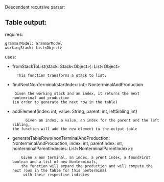 Descendent recursive parser:

Table output:
-
requires:
    
    grammarModel: GrammarModel
    workingStack: List<Object>
    
uses:
- fromStackToList(stack: Stack\<Object>): List\<Object>
    
        This function transforms a stack to list;

- findNextNonTerminal(startIndex: int): NonterminalAndProduction
  
       Given the working stack and an index, it returns the next nontemrinal and production 
      (in order to generate the next row in the table)
- addElement(index: int, value: String, parent: int, leftSibling:int)

            Given an index, a value, an index for the parent and the left sibling,
      the function will add the new element to the output table
- generateTableRows(nonTerminalAndProduction: NonterminalAndProduction, index: int, parentIndex: int, 
  nonterminalParentIndecies: List\<NonterminalParentIndex>):
        
          Given a non terminal, an index, a prent index, a foundFirst boolean and a list of new Nonterminals,
          the function will expand the production and will compute the next rows in the table for this nonterminal 
           with their respective indicies